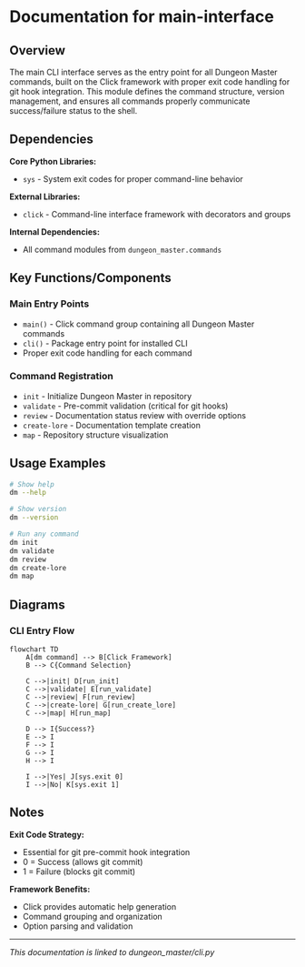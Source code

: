 # Documentation for main-interface

## Overview

The main CLI interface serves as the entry point for all Dungeon Master commands, built on the Click framework with proper exit code handling for git hook integration. This module defines the command structure, version management, and ensures all commands properly communicate success/failure status to the shell.

## Dependencies

**Core Python Libraries:**

- `sys` - System exit codes for proper command-line behavior

**External Libraries:**

- `click` - Command-line interface framework with decorators and groups

**Internal Dependencies:**

- All command modules from `dungeon_master.commands`

## Key Functions/Components

### Main Entry Points

- `main()` - Click command group containing all Dungeon Master commands
- `cli()` - Package entry point for installed CLI
- Proper exit code handling for each command

### Command Registration

- `init` - Initialize Dungeon Master in repository
- `validate` - Pre-commit validation (critical for git hooks)
- `review` - Documentation status review with override options
- `create-lore` - Documentation template creation
- `map` - Repository structure visualization

## Usage Examples

```bash
# Show help
dm --help

# Show version
dm --version

# Run any command
dm init
dm validate
dm review
dm create-lore
dm map
```

## Diagrams

### CLI Entry Flow

```mermaid
flowchart TD
    A[dm command] --> B[Click Framework]
    B --> C{Command Selection}

    C -->|init| D[run_init]
    C -->|validate| E[run_validate]
    C -->|review| F[run_review]
    C -->|create-lore| G[run_create_lore]
    C -->|map| H[run_map]

    D --> I{Success?}
    E --> I
    F --> I
    G --> I
    H --> I

    I -->|Yes| J[sys.exit 0]
    I -->|No| K[sys.exit 1]
```

## Notes

**Exit Code Strategy:**

- Essential for git pre-commit hook integration
- 0 = Success (allows git commit)
- 1 = Failure (blocks git commit)

**Framework Benefits:**

- Click provides automatic help generation
- Command grouping and organization
- Option parsing and validation

---

_This documentation is linked to dungeon_master/cli.py_
